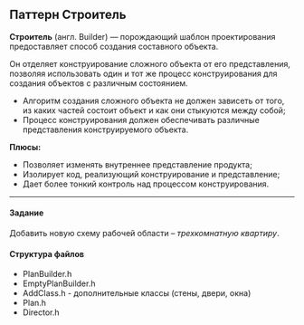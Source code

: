 ﻿## Паттерн Строитель

**Строитель** (англ. Builder) — порождающий шаблон проектирования предоставляет способ создания составного объекта.

Он отделяет конструирование сложного объекта от его представления, позволяя использовать один и тот же процесс конструирования для создания объектов с различным состоянием.

- Алгоритм создания сложного объекта не должен зависеть от того, из каких частей состоит объект и как они стыкуются между собой;
- Процесс конструирования должен обеспечивать различные представления конструируемого объекта.

**Плюсы:**

- Позволяет изменять внутреннее представление продукта;
- Изолирует код, реализующий конструирование и представление;
- Дает более тонкий контроль над процессом конструирования.

----------

#### Задание

Добавить новую схему рабочей области – *трехкомнатную квартиру*.

#### Структура файлов

- PlanBuilder.h
- EmptyPlanBuilder.h
- AddClass.h - дополнительные классы (стены, двери, окна)
- Plan.h
- Director.h


